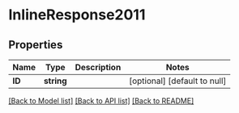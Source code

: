 # InlineResponse2011

## Properties
Name | Type | Description | Notes
------------ | ------------- | ------------- | -------------
**ID** | **string** |  | [optional] [default to null]

[[Back to Model list]](../README.md#documentation-for-models) [[Back to API list]](../README.md#documentation-for-api-endpoints) [[Back to README]](../README.md)

